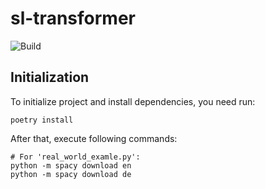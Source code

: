 # sl-transformer

![Build](https://github.com/amorim-cleison/sl-transformer/workflows/Build/badge.svg?branch=develop)

## Initialization
To initialize project and install dependencies, you need run:

```
poetry install
```

After that, execute following commands:

```
# For 'real_world_examle.py':
python -m spacy download en
python -m spacy download de
```
